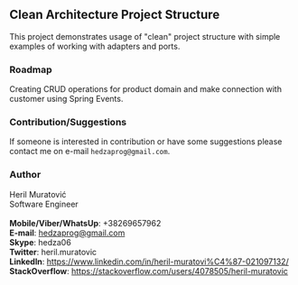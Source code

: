 ## Clean Architecture Project Structure
This project demonstrates usage of "clean" project structure with simple examples of working with 
adapters and ports.

### Roadmap
Creating CRUD operations for product domain and make connection with customer using Spring Events.

### Contribution/Suggestions
If someone is interested in contribution or have some suggestions please contact me on e-mail `hedzaprog@gmail.com`.

### Author
Heril Muratović  
Software Engineer  
<br>
**Mobile/Viber/WhatsUp**: +38269657962  
**E-mail**: hedzaprog@gmail.com  
**Skype**: hedza06  
**Twitter**: heril.muratovic  
**LinkedIn**: https://www.linkedin.com/in/heril-muratovi%C4%87-021097132/  
**StackOverflow**: https://stackoverflow.com/users/4078505/heril-muratovic